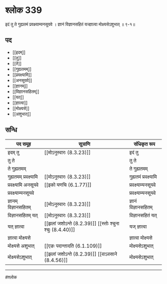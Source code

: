 # श्लोक 339

इदं तु ते गुह्यतमं प्रवक्ष्याम्यनसूयवे ।
ज्ञानं विज्ञानसहितं यज्ज्ञात्वा मोक्ष्यसेऽशुभात् ॥ ९-१॥


## पद 

- [[इदम्]]
- [[तु]]
- [[ते]]
- [[गुह्यतमम्]]
- [[प्रवक्ष्यामि]]
- [[अनसूयवे]]
- [[ज्ञानम्]]
- [[विज्ञानसहितम्]]
- [[यत्]]
- [[ज्ञात्वा]]
- [[मोक्ष्यसे]]
- [[अशुभात्]]

## सन्धि

| पद समूह | सूत्राणि | संधिकृत रूप |
| ----- | ----- | ----- |
| इदम् तु |  [[मोऽनुस्वारः (8.3.23)]] | इदं तु |
| तु ते |  | तु ते |
| ते गुह्यतमम् |  | ते गुह्यतमम् |
| गुह्यतमम् प्रवक्ष्यामि |  [[मोऽनुस्वारः (8.3.23)]] | गुह्यतमं प्रवक्ष्यामि |
| प्रवक्ष्यामि अनसूयवे |  [[इको यणचि (6.1.77)]] | प्रवक्ष्याम्यनसूयवे |
| प्रवक्ष्याम्यनसूयवे |  | प्रवक्ष्याम्यनसूयवे |
| ज्ञानम् विज्ञानसहितम् |  [[मोऽनुस्वारः (8.3.23)]] | ज्ञानं विज्ञानसहितम् |
| विज्ञानसहितम् यत् |  [[मोऽनुस्वारः (8.3.23)]] | विज्ञानसहितं यत् |
| यत् ज्ञात्वा |  [[झलां जशोऽन्ते (8.2.39)]] [[स्तोः श्चुना श्चुः (8.4.40)]] | यज् ज्ञात्वा |
| ज्ञात्वा मोक्ष्यसे |  | ज्ञात्वा मोक्ष्यसे |
| मोक्ष्यसे अशुभात् |  [[एङः पदान्तादति (6.1.109)]] | मोक्ष्यसेऽशुभात् |
| मोक्ष्यसेऽशुभात् |  [[झलां जशोऽन्ते (8.2.39)]] [[वाऽवसाने (8.4.56)]] | मोक्ष्यसेऽशुभात् |


---

#श्लोक